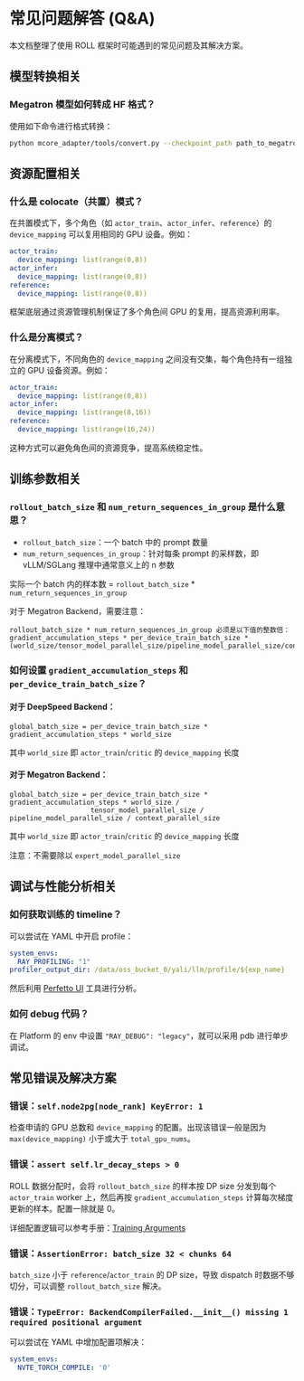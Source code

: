 # 常见问题解答 (Q&A)

本文档整理了使用 ROLL 框架时可能遇到的常见问题及其解决方案。

## 模型转换相关

### Megatron 模型如何转成 HF 格式？

使用如下命令进行格式转换：

```bash
python mcore_adapter/tools/convert.py --checkpoint_path path_to_megatron_model --output_path path_to_output_hf_model
```

## 资源配置相关

### 什么是 colocate（共置）模式？

在共置模式下，多个角色（如 `actor_train`、`actor_infer`、`reference`）的 `device_mapping` 可以复用相同的 GPU 设备。例如：

```yaml
actor_train:
  device_mapping: list(range(0,8))
actor_infer:
  device_mapping: list(range(0,8))
reference:
  device_mapping: list(range(0,8))
```

框架底层通过资源管理机制保证了多个角色间 GPU 的复用，提高资源利用率。

### 什么是分离模式？

在分离模式下，不同角色的 `device_mapping` 之间没有交集，每个角色持有一组独立的 GPU 设备资源。例如：

```yaml
actor_train:
  device_mapping: list(range(0,8))
actor_infer:
  device_mapping: list(range(8,16))
reference:
  device_mapping: list(range(16,24))
```

这种方式可以避免角色间的资源竞争，提高系统稳定性。

## 训练参数相关

### `rollout_batch_size` 和 `num_return_sequences_in_group` 是什么意思？

- `rollout_batch_size`：一个 batch 中的 prompt 数量
- `num_return_sequences_in_group`：针对每条 prompt 的采样数，即 vLLM/SGLang 推理中通常意义上的 n 参数

实际一个 batch 内的样本数 = `rollout_batch_size` * `num_return_sequences_in_group`

对于 Megatron Backend，需要注意：
```
rollout_batch_size * num_return_sequences_in_group 必须是以下值的整数倍：
gradient_accumulation_steps * per_device_train_batch_size * (world_size/tensor_model_parallel_size/pipeline_model_parallel_size/context_parallel_size)
```

### 如何设置 `gradient_accumulation_steps` 和 `per_device_train_batch_size`？

#### 对于 DeepSpeed Backend：
```
global_batch_size = per_device_train_batch_size * gradient_accumulation_steps * world_size
```
其中 `world_size` 即 `actor_train`/`critic` 的 `device_mapping` 长度

#### 对于 Megatron Backend：
```
global_batch_size = per_device_train_batch_size * gradient_accumulation_steps * world_size / 
                    tensor_model_parallel_size / pipeline_model_parallel_size / context_parallel_size
```
其中 `world_size` 即 `actor_train`/`critic` 的 `device_mapping` 长度

注意：不需要除以 `expert_model_parallel_size`

## 调试与性能分析相关

### 如何获取训练的 timeline？

可以尝试在 YAML 中开启 profile：

```yaml
system_envs:
  RAY_PROFILING: "1"
profiler_output_dir: /data/oss_bucket_0/yali/llm/profile/${exp_name}
```

然后利用 [Perfetto UI](https://ui.perfetto.dev/) 工具进行分析。

### 如何 debug 代码？

在 Platform 的 env 中设置 `"RAY_DEBUG": "legacy"`，就可以采用 pdb 进行单步调试。

## 常见错误及解决方案

### 错误：`self.node2pg[node_rank] KeyError: 1`

检查申请的 GPU 总数和 `device_mapping` 的配置。出现该错误一般是因为 `max(device_mapping)` 小于或大于 `total_gpu_nums`。

### 错误：`assert self.lr_decay_steps > 0`

ROLL 数据分配时，会将 `rollout_batch_size` 的样本按 DP size 分发到每个 `actor_train` worker 上，然后再按 `gradient_accumulation_steps` 计算每次梯度更新的样本。配置一除就是 0。

详细配置逻辑可以参考手册：[Training Arguments](https://alibaba.github.io/ROLL/docs/English/QuickStart/config_guide#training-arguments-training_args)

### 错误：`AssertionError: batch_size 32 < chunks 64`

`batch_size` 小于 `reference`/`actor_train` 的 DP size，导致 dispatch 时数据不够切分，可以调整 `rollout_batch_size` 解决。

### 错误：`TypeError: BackendCompilerFailed.__init__() missing 1 required positional argument`

可以尝试在 YAML 中增加配置项解决：

```yaml
system_envs:
  NVTE_TORCH_COMPILE: '0'
```